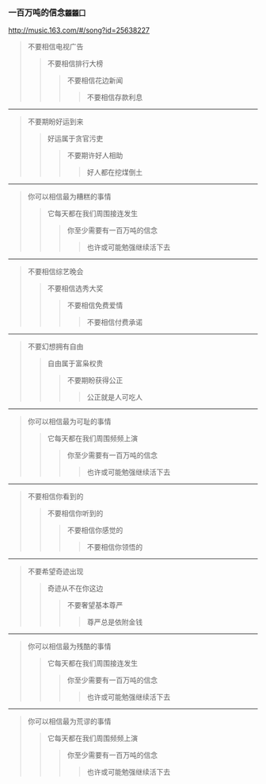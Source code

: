 ### 一百万吨的信念`龖龖囗`
http://music.163.com/#/song?id=25638227
>不要相信电视广告
>>不要相信排行大榜
>>>不要相信花边新闻
>>>>不要相信存款利息
----
>不要期盼好运到来
>>好运属于贪官污吏
>>>不要期许好人相助
>>>>好人都在挖煤倒土
---
>你可以相信最为糟糕的事情
>>它每天都在我们周围接连发生
>>>你至少需要有一百万吨的信念
>>>>也许或可能勉强继续活下去
---
>不要相信综艺晚会
>>不要相信选秀大奖
>>>不要相信免费爱情
>>>>不要相信付费承诺
---
>不要幻想拥有自由
>>自由属于富枭权贵
>>>不要期盼获得公正
>>>>公正就是人可吃人
---
>你可以相信最为可耻的事情
>>它每天都在我们周围频频上演
>>>你至少需要有一百万吨的信念
>>>>也许或可能勉强继续活下去
---
>不要相信你看到的
>>不要相信你听到的
>>>不要相信你感觉的
>>>>不要相信你领悟的
---
>不要希望奇迹出现
>>奇迹从不在你这边
>>>不要奢望基本尊严
>>>>尊严总是依附金钱
---
>你可以相信最为残酷的事情
>>它每天都在我们周围接连发生
>>>你至少需要有一百万吨的信念
>>>>也许或可能勉强继续活下去
---
>你可以相信最为荒谬的事情
>>它每天都在我们周围频频上演
>>>你至少需要有一百万吨的信念
>>>>也许或可能勉强继续活下去